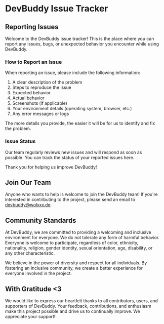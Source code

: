 # DevBuddy Issue Tracker

## Reporting Issues

Welcome to the DevBuddy issue tracker! This is the place where you can report any issues, bugs, or unexpected behavior you encounter while using DevBuddy.

### How to Report an Issue

When reporting an issue, please include the following information:

1. A clear description of the problem
2. Steps to reproduce the issue
3. Expected behavior
4. Actual behavior
5. Screenshots (if applicable)
6. Your environment details (operating system, browser, etc.)
7. Any error messages or logs

The more details you provide, the easier it will be for us to identify and fix the problem.

### Issue Status

Our team regularly reviews new issues and will respond as soon as possible. You can track the status of your reported issues here.

Thank you for helping us improve DevBuddy!

## Join Our Team

Anyone who wants to help is welcome to join the DevBuddy team! If you're interested in contributing to the project, please send an email to devbuddy@wolxxx.de.

## Community Standards

At DevBuddy, we are committed to providing a welcoming and inclusive environment for everyone. We do not tolerate any form of harmful behavior. Everyone is welcome to participate, regardless of color, ethnicity, nationality, religion, gender identity, sexual orientation, age, disability, or any other characteristic.

We believe in the power of diversity and respect for all individuals. By fostering an inclusive community, we create a better experience for everyone involved in the project.

## With Gratitude <3

We would like to express our heartfelt thanks to all contributors, users, and supporters of DevBuddy. Your feedback, contributions, and enthusiasm make this project possible and drive us to continually improve. We appreciate your support!
